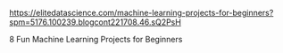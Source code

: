 https://elitedatascience.com/machine-learning-projects-for-beginners?spm=5176.100239.blogcont221708.46.sQ2PsH


8 Fun Machine Learning Projects for Beginners
